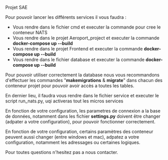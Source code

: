 Projet SAE

Pour pouvoir lancer les différents services il vous faudra :

- Vous rendre dans le fichier cmd et executer la commande pour cree le conteneur NATS
- Vous rendre dans le projet Aeroport_project et executer la commande **docker-compose up --build**
- Vous rendre dans le projet Frontend et executer la commande  **docker-compose up --build**
- Vous rendre dans le fichier database et executer la commande **docker-compose up --build**


Pour pouvoir utiliser correctement la database nous vous recommandons d'effectuer les commandes "**makemigrations** & **migrate**" dans chacun des conteneur projet pour pouvoir avoir accès a toutes les tables.



En dernier lieu, il faudra vous rendre dans le fichier service et executer le script run_nats.py, uqi activeras tout les micros services



En fonction de votre configuration, les parametres de connexion a la base de données, notamment dans les fichier **settings.py** doivent être changer (adpater a votre configuration), pour pouvoir fonctionner correctement.

En fonction de votre configuration, certains paramètres des conteneur peuvent aussi changer (entre windows et mac), adpatez a votre configuration, notamment les adressages ou certaines logiques.




Pour toutes questions n'hesitez pas a nous contacter.
